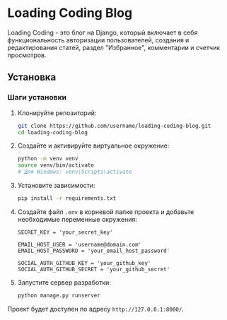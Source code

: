 # Loading Coding Blog

Loading Coding - это блог на Django, который включает в себя функциональность авторизации пользователей, создания и редактирования статей, раздел "Избранное", комментарии и счетчик просмотров.

## Установка

### Шаги установки

1. Клонируйте репозиторий:

    ```bash
    git clone https://github.com/username/loading-coding-blog.git
    cd loading-coding-blog
    ```

2. Создайте и активируйте виртуальное окружение:

    ```bash
    python -m venv venv
    source venv/bin/activate
    # Для Windows: venv\Scripts\activate
    ```

3. Установите зависимости:

    ```bash
    pip install -r requirements.txt
    ```

4. Создайте файл `.env` в корневой папке проекта и добавьте необходимые переменные окружения:

    ```plaintext
    SECRET_KEY = 'your_secret_key'

    EMAIL_HOST_USER = 'username@domain.com'
    EMAIL_HOST_PASSWORD = 'your_email_host_password'

    SOCIAL_AUTH_GITHUB_KEY = 'your_github_key'
    SOCIAL_AUTH_GITHUB_SECRET = 'your_github_secret'
    ```

5. Запустите сервер разработки:

    ```bash
    python manage.py runserver
    ```

Проект будет доступен по адресу `http://127.0.0.1:8000/`.

